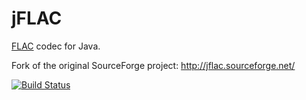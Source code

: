 # jFLAC

[FLAC](https://xiph.org/flac/) codec for Java.

Fork of the original SourceForge project: http://jflac.sourceforge.net/

[![Build Status](https://travis-ci.org/nguillaumin/jflac.svg)](https://travis-ci.org/nguillaumin/jflac)

